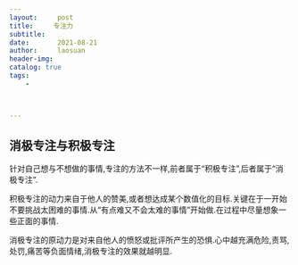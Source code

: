 ```yaml
---
layout:     post
title:     专注力
subtitle:   
date:       2021-08-21
author:     laosuan
header-img: 
catalog: true
tags:
    - 



---
```


## 消极专注与积极专注

针对自己想与不想做的事情,专注的方法不一样,前者属于“积极专注”,后者属于“消极专注”.

积极专注的动力来自于他人的赞美,或者想达成某个数值化的目标.关键在于一开始不要挑战太困难的事情.从“有点难又不会太难的事情”开始做.在过程中尽量想象一些正面的事情.

消极专注的原动力是对来自他人的愤怒或批评所产生的恐惧.心中越充满危险,责骂,处罚,痛苦等负面情绪,消极专注的效果就越明显.



